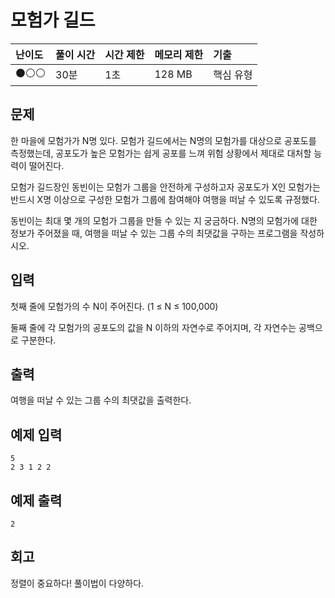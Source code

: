 # 모험가 길드

| 난이도 | 풀이 시간 | 시간 제한 | 메모리 제한 | 기출      |
| :----- | :-------- | :-------- | :---------- | :-------- |
| ⚫⚪⚪    | 30분      | 1초       | 128 MB      | 핵심 유형 |

## 문제

한 마을에 모험가가 N명 있다. 모험가 길드에서는 N명의 모험가를 대상으로 공포도를 측정했는데, 공포도가 높은 모험가는 쉽게 공포를 느껴 위험 상황에서 제대로 대처할 능력이 떨어진다.



모험가 길드장인 동빈이는 모험가 그룹을 안전하게 구성하고자 공포도가 X인 모험가는 반드시 X명 이상으로 구성한 모험가 그룹에 참여해야 여행을 떠날 수 있도록 규정했다.



동빈이는 최대 몇 개의 모험가 그룹을 만들 수 있는 지 궁금하다. N명의 모험가에 대한 정보가 주어졌을 때, 여행을 떠날 수 있는 그룹 수의 최댓값을 구하는 프로그램을 작성하시오.

## 입력

첫째 줄에 모험가의 수 N이 주어진다. (1 ≤ N ≤ 100,000)

둘째 줄에 각 모험가의 공포도의 값을 N 이하의 자연수로 주어지며, 각 자연수는 공백으로 구분한다.

## 출력

여행을 떠날 수 있는 그룹 수의 최댓값을 출력한다.

## 예제 입력

```
5
2 3 1 2 2
```

## 예제 출력

```
2
```

## 회고
정렬이 중요하다! 풀이법이 다양하다.